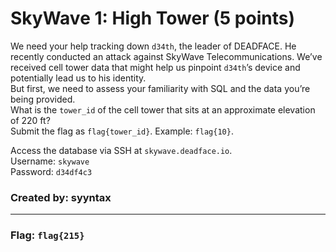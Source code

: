 <h1> SkyWave 1: High Tower (5 points)</h1>
<p> We need your help tracking down <code>d34th</code>, the leader of DEADFACE. He recently conducted an attack against SkyWave Telecommunications. We’ve received cell tower data that might help us pinpoint <code>d34th</code>’s device and potentially lead us to his identity.
<br>But first, we need to assess your familiarity with SQL and the data you’re being provided.
<br>What is the <code>tower_id</code> of the cell tower that sits at an approximate elevation of 220 ft?
<br>Submit the flag as <code>flag{tower_id}</code>. Example: <code>flag{10}</code>.</p>
<p>Access the database via SSH at <code>skywave.deadface.io</code>.
<br>Username: <code>skywave</code>
<br>Password: <code>d34df4c3</code></p>
<h3> Created by: <b>syyntax</b></h3>
<hr>
<h3>Flag: <code>flag{215}</code></h3>
